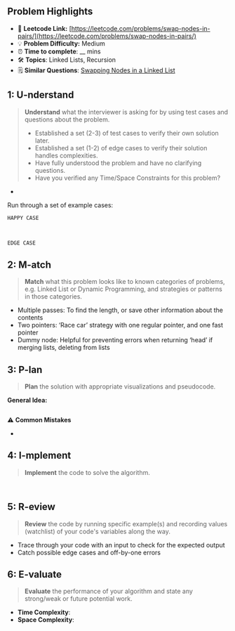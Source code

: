 ## Problem Highlights

* 🔗 **Leetcode Link:** [https://leetcode.com/problems/swap-nodes-in-pairs/](https://leetcode.com/problems/swap-nodes-in-pairs/)
* 💡 **Problem Difficulty:** Medium
* ⏰ **Time to complete**: __ mins
* 🛠️ **Topics**: Linked Lists, Recursion
* 🗒️ **Similar Questions**: [Swapping Nodes in a Linked List](https://leetcode.com/problems/swapping-nodes-in-a-linked-list/)
    
## 1: U-nderstand
 
> **Understand** what the interviewer is asking for by using test cases and questions about the problem.
> 
> - Established a set (2-3) of test cases to verify their own solution later.
> - Established a set (1-2) of edge cases to verify their solution handles complexities.
> - Have fully understood the problem and have no clarifying questions.
> - Have you verified any Time/Space Constraints for this problem?

- 


Run through a set of example cases:

```markdown
HAPPY CASE



EDGE CASE

```   
    
## 2: M-atch

> **Match** what this problem looks like to known categories of problems, e.g. Linked List or Dynamic Programming, and strategies or patterns in those categories.

- Multiple passes: To find the length, or save other information about the contents
- Two pointers: ‘Race car’ strategy with one regular pointer, and one fast pointer
- Dummy node: Helpful for preventing errors when returning ‘head’ if merging lists, deleting from lists

## 3: P-lan

> **Plan** the solution with appropriate visualizations and pseudocode.

**General Idea:** 

```markdown

```

⚠️ **Common Mistakes**

* 
## 4: I-mplement

> **Implement** the code to solve the algorithm.

```python

```
```java

```
    
## 5: R-eview

> **Review** the code by running specific example(s) and recording values (watchlist) of your code's variables along the way.

- Trace through your code with an input to check for the expected output
- Catch possible edge cases and off-by-one errors

## 6: E-valuate

> **Evaluate** the performance of your algorithm and state any strong/weak or future potential work.
    
* **Time Complexity**: 
* **Space Complexity**: 

